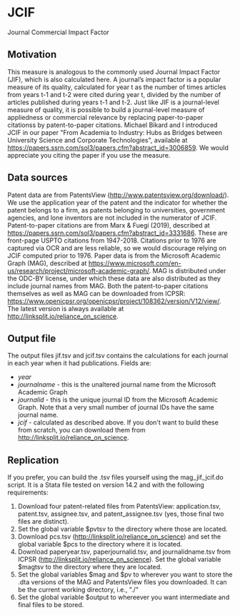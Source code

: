 # JCIF
Journal Commercial Impact Factor

## Motivation
This measure is analogous to the commonly used Journal Impact Factor (JIF), which is also calculated here. 
A journal’s impact factor is a popular measure of its quality, calculated for year t as the number of times articles from years t-1 and t-2 were cited during year t, divided by the number of articles published during years t-1 and t-2. 
Just like JIF is a journal-level measure of quality, it is possible to build a journal-level measure of appliedness or commercial relevance by replacing paper-to-paper citationss by patent-to-paper citations.
Michael Bikard and I introduced JCIF in our paper "From Academia to Industry: Hubs as Bridges between University Science and Corporate Technologies", available at https://papers.ssrn.com/sol3/papers.cfm?abstract_id=3006859. We would appreciate you citing the paper if you use the measure.

## Data sources
Patent data are from PatentsView (http://www.patentsview.org/download/). We use the application year of the patent and the indicator for whether the patent belongs to a firm, as patents belonging to universities, government agencies, and lone inventors are not included in the numerator of JCIF.
Patent-to-paper citations are from Marx & Fuegi (2019), described at https://papers.ssrn.com/sol3/papers.cfm?abstract_id=3331686. These are front-page USPTO citations from 1947-2018. Citations prior to 1976 are captured via OCR and are less reliable, so we would discourage relying on JCIF computed prior to 1976.
Paper data is from the Microsoft Academic Graph (MAG), described at https://www.microsoft.com/en-us/research/project/microsoft-academic-graph/. MAG is distributed under the ODC-BY license, under which these data are also distributed as they include journal names from MAG.
Both the patent-to-paper citations themselves as well as MAG can be downloaded from ICPSR: https://www.openicpsr.org/openicpsr/project/108362/version/V12/view/. The latest version is always available at http://linksplit.io/reliance_on_science. 

## Output file
The output files jif.tsv and jcif.tsv contains the calculations for each journal in each year when it had publications. Fields are:
* *year*
* *journalname* - this is the unaltered journal name from the Microsoft Academic Graph
* *journalid* - this is the unique journal ID from the Microsoft Academic Graph. Note that a very small number of journal IDs have the same journal name.
* *jcif* - calculated as described above. 
If you don't want to build these from scratch, you can download them from http://linksplit.io/reliance_on_science.

## Replication
If you prefer, you can build the .tsv files yourself using the mag_jif_jcif.do script. It is a Stata file tested on version 14.2 and with the following requirements:
1. Download four patent-related files from PatentsView: application.tsv, patent.tsv, assignee.tsv, and patent_assignee.tsv (yes, those final two files are distinct).
2. Set the global variable $pvtsv to the directory where those are located.
3. Download pcs.tsv (http://linksplit.io/reliance_on_science) and set the global variable $pcs to the directory where it is located. 
4. Download paperyear.tsv, paperjournalid.tsv, and journalidname.tsv from ICPSR (http://linksplit.io/reliance_on_science). Set the global variable $magtsv to the directory where they are located.
5. Set the global variables $mag and $pv to wherever you want to store the .dta versions of the MAG and PatentsView files you downloaded. It can be the current working directory, i.e., "./"
6. Set the global variable $output to whereever you want intermediate and final files to be stored.



